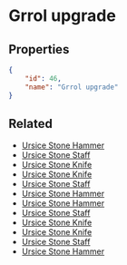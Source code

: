# Grrol upgrade

<no description available>

## Properties

```json
{
    "id": 46,
    "name": "Grrol upgrade"
}
```

## Related

- [Ursice Stone Hammer](../items/1977-ursice-stone-hammer.md)
- [Ursice Stone Staff](../items/1995-ursice-stone-staff.md)
- [Ursice Stone Knife](../items/2010-ursice-stone-knife.md)
- [Ursice Stone Knife](../items/2009-ursice-stone-knife.md)
- [Ursice Stone Staff](../items/1994-ursice-stone-staff.md)
- [Ursice Stone Hammer](../items/1973-ursice-stone-hammer.md)
- [Ursice Stone Hammer](../items/1972-ursice-stone-hammer.md)
- [Ursice Stone Staff](../items/1993-ursice-stone-staff.md)
- [Ursice Stone Knife](../items/2008-ursice-stone-knife.md)
- [Ursice Stone Knife](../items/2007-ursice-stone-knife.md)
- [Ursice Stone Staff](../items/1992-ursice-stone-staff.md)
- [Ursice Stone Hammer](../items/1971-ursice-stone-hammer.md)

